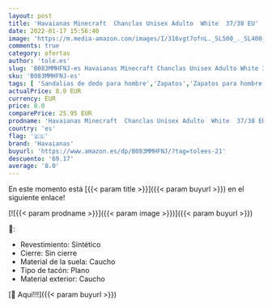 ```yaml
---
layout: post
title: 'Havaianas Minecraft  Chanclas Unisex Adulto  White  37/38 EU'
date: 2022-01-17 15:56:40
image: 'https://m.media-amazon.com/images/I/316vgt7ofnL._SL500_._SL400_.jpg'
comments: true
category: ofertas
author: 'tole.es'
slug: 'B083MMHFNJ-es Havaianas Minecraft Chanclas Unisex Adulto White 37/38 EU'
sku: 'B083MMHFNJ-es'
tags: [ 'Sandalias de dedo para hombre','Zapatos','Zapatos para hombre','Zapatos y complementos','chanclas','havaianas', ]
actualPrice: 8.0 EUR
currency: EUR
price: 8.0
comparePrice: 25.95 EUR
prodname: 'Havaianas Minecraft  Chanclas Unisex Adulto  White  37/38 EU'
country: 'es'
flag: '🇪🇸'
brand: 'Havaianas'
buyurl: 'https://www.amazon.es/dp/B083MMHFNJ/?tag=tolees-21'
descuento: '69.17'
average: '8.0'
---
```


En este momento está [{{< param title >}}]({{< param buyurl >}}) en el siguiente enlace!

[![{{< param prodname >}}]({{< param image >}})]({{< param buyurl >}})

🔎:

- Revestimiento: Sintético
- Cierre: Sin cierre
- Material de la suela: Caucho
- Tipo de tacón: Plano
- Material exterior: Caucho

[🛒 Aquí!!!]({{< param buyurl >}})
